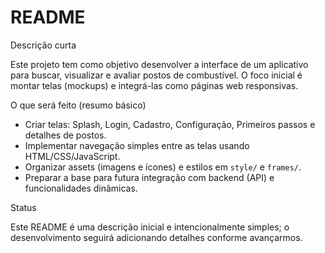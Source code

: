 # README

Descrição curta

Este projeto tem como objetivo desenvolver a interface de um aplicativo para buscar, visualizar e avaliar postos de combustível. O foco inicial é montar telas (mockups) e integrá-las como páginas web responsivas.

O que será feito (resumo básico)

- Criar telas: Splash, Login, Cadastro, Configuração, Primeiros passos e detalhes de postos.
- Implementar navegação simples entre as telas usando HTML/CSS/JavaScript.
- Organizar assets (imagens e ícones) e estilos em `style/` e `frames/`.
- Preparar a base para futura integração com backend (API) e funcionalidades dinâmicas.


Status

Este README é uma descrição inicial e intencionalmente simples; o desenvolvimento seguirá adicionando detalhes conforme avançarmos.
